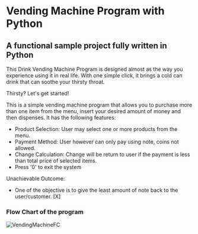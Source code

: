 # Vending Machine Program with Python

## A functional sample project fully written in Python

This Drink Vending Machine Program is designed almost as the way you experience using it in real life. With one simple click, it brings a cold can drink that can soothe your thirsty throat. 

Thirsty? Let's get started!

This is a simple vending machine program that allows you to purchase more than one item from the menu, insert your desired amount of money and then dispenses. It has the following features:

* Product Selection: User may select one or more products from the menu.
* Payment Method: User however can only pay using note, coins not allowed.
* Change Calculation: Change will be return to user if the payment is less than total price of selected items.
* Press '0' to exit the system


Unachievable Outcome:

* One of the objective is to give the least amount of note back to the user/customer. [X]

### Flow Chart of the program
![VendingMachineFC](https://github.com/faqihahsyahmi/VendingMachine/assets/147043513/c8b6aa34-8911-44ac-b614-5c38ac12d5d0)
